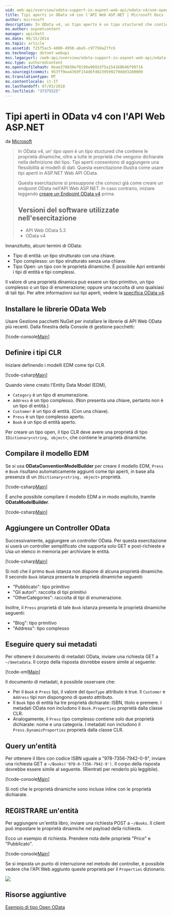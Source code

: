 ```yaml
---
uid: web-api/overview/odata-support-in-aspnet-web-api/odata-v4/use-open-types-in-odata-v4
title: Tipi aperti in OData v4 con l'API Web ASP.NET | Microsoft Docs
author: microsoft
description: In OData v4, un tipo aperto è un tipo stuctured che contiene le proprietà dinamiche, oltre a tutte le proprietà che vengono dichiarate nella definizione del tipo. Apri...
ms.author: aspnetcontent
manager: wpickett
ms.date: 09/15/2014
ms.topic: article
ms.assetid: f25f5ac5-4800-4950-abe5-c97750a27fc6
ms.technology: dotnet-webapi
msc.legacyurl: /web-api/overview/odata-support-in-aspnet-web-api/odata-v4/use-open-types-in-odata-v4
msc.type: authoredcontent
ms.openlocfilehash: 0eae376830e70199a9692df5a154168646f99716
ms.sourcegitcommit: 953ff9ea4369f154d6fd0239599279ddd3280009
ms.translationtype: MT
ms.contentlocale: it-IT
ms.lasthandoff: 07/03/2018
ms.locfileid: "37375525"
---
```

<a name="open-types-in-odata-v4-with-aspnet-web-api"></a>Tipi aperti in OData v4 con l'API Web ASP.NET
====================
da [Microsoft](https://github.com/microsoft)

> In OData v4, un' *tipo open* è un tipo stuctured che contiene le proprietà dinamiche, oltre a tutte le proprietà che vengono dichiarate nella definizione del tipo. Tipi aperti consentono di aggiungere una flessibilità ai modelli di dati. Questa esercitazione illustra come usare tipi aperti in ASP.NET Web API OData.
> 
> Questa esercitazione si presuppone che conosci già come creare un endpoint OData nell'API Web ASP.NET. In caso contrario, iniziare leggendo [creare un Endpoint OData v4](create-an-odata-v4-endpoint.md) prima.
> 
> ## <a name="software-versions-used-in-the-tutorial"></a>Versioni del software utilizzate nell'esercitazione
> 
> 
> - API Web OData 5.3
> - OData v4


Innanzitutto, alcuni termini di OData:

- Tipo di entità: un tipo strutturato con una chiave.
- Tipo complesso: un tipo strutturato senza una chiave.
- Tipo Open: un tipo con le proprietà dinamiche. È possibile Apri entrambi i tipi di entità e tipi complessi.

Il valore di una proprietà dinamica può essere un tipo primitivo, un tipo complesso o un tipo di enumerazione; oppure una raccolta di uno qualsiasi di tali tipi. Per altre informazioni sui tipi aperti, vedere la [specifica OData v4](http://www.odata.org/documentation/odata-version-4-0/).

## <a name="install-the-web-odata-libraries"></a>Installare le librerie OData Web

Usare Gestione pacchetti NuGet per installare le librerie di API Web OData più recenti. Dalla finestra della Console di gestione pacchetti:

[!code-console[Main](use-open-types-in-odata-v4/samples/sample1.cmd)]

## <a name="define-the-clr-types"></a>Definire i tipi CLR

Iniziare definendo i modelli EDM come tipi CLR.

[!code-csharp[Main](use-open-types-in-odata-v4/samples/sample2.cs)]

Quando viene creato l'Entity Data Model (EDM),

- `Category` è un tipo di enumerazione.
- `Address` è un tipo complesso. (Non presenta una chiave, pertanto non è un tipo di entità.)
- `Customer` è un tipo di entità. (Con una chiave).
- `Press` è un tipo complesso aperto.
- `Book` è un tipo di entità aperto.

Per creare un tipo open, il tipo CLR deve avere una proprietà di tipo `IDictionary<string, object>`, che contiene le proprietà dinamiche.

## <a name="build-the-edm-model"></a>Compilare il modello EDM

Se si usa **ODataConventionModelBuilder** per creare il modello EDM, `Press` e `Book` risultano automaticamente aggiunti come tipi aperti, in base alla presenza di un `IDictionary<string, object>` proprietà.

[!code-csharp[Main](use-open-types-in-odata-v4/samples/sample3.cs)]

È anche possibile compilare il modello EDM a in modo esplicito, tramite **ODataModelBuilder**.

[!code-csharp[Main](use-open-types-in-odata-v4/samples/sample4.cs)]

## <a name="add-an-odata-controller"></a>Aggiungere un Controller OData

Successivamente, aggiungere un controller OData. Per questa esercitazione si userà un controller semplificato che supporta solo GET e post-richieste e Usa un elenco in memoria per archiviare le entità.

[!code-csharp[Main](use-open-types-in-odata-v4/samples/sample5.cs)]

Si noti che il primo `Book` istanza non dispone di alcuna proprietà dinamiche. Il secondo `Book` istanza presenta le proprietà dinamiche seguenti:

- "Pubblicato": tipo primitivo
- "Gli autori": raccolta di tipi primitivi
- "OtherCategories": raccolta di tipi di enumerazione.

Inoltre, il `Press` proprietà di tale `Book` istanza presenta le proprietà dinamiche seguenti:

- "Blog": tipo primitivo
- "Address": tipo complesso

## <a name="query-the-metadata"></a>Eseguire query sui metadati

Per ottenere il documento di metadati OData, inviare una richiesta GET a `~/$metadata`. Il corpo della risposta dovrebbe essere simile al seguente:

[!code-xml[Main](use-open-types-in-odata-v4/samples/sample6.xml?highlight=5,21)]

Il documento di metadati, è possibile osservare che:

- Per il `Book` e `Press` tipi, il valore del `OpenType` attributo è true. Il `Customer` e `Address` tipi non dispongono di questo attributo.
- Il `Book` tipo di entità ha tre proprietà dichiarate: ISBN, titolo e premere. I metadati OData non includono il `Book.Properties` proprietà dalla classe CLR.
- Analogamente, il `Press` tipo complesso contiene solo due proprietà dichiarate: nome e una categoria. I metadati non includono il `Press.DynamicProperties` proprietà dalla classe CLR.

## <a name="query-an-entity"></a>Query un'entità

Per ottenere il libro con codice ISBN uguale a "978-7356-7942-0-9", inviare una richiesta GET a `~/Books('978-0-7356-7942-9')`. Il corpo della risposta dovrebbe essere simile al seguente. (Rientrati per renderlo più leggibile).

[!code-console[Main](use-open-types-in-odata-v4/samples/sample7.cmd?highlight=8-13,15-23)]

Si noti che le proprietà dinamiche sono incluse inline con le proprietà dichiarate.

## <a name="post-an-entity"></a>REGISTRARE un'entità

Per aggiungere un'entità libro, inviare una richiesta POST a `~/Books`. Il client può impostare le proprietà dinamiche nel payload della richiesta.

Ecco un esempio di richiesta. Prendere nota delle proprietà "Price" e "Pubblicato".

[!code-console[Main](use-open-types-in-odata-v4/samples/sample8.cmd?highlight=10)]

Se si imposta un punto di interruzione nel metodo del controller, è possibile vedere che l'API Web aggiunto queste proprietà per il `Properties` dizionario.

![](use-open-types-in-odata-v4/_static/image1.png)

## <a name="additional-resources"></a>Risorse aggiuntive

[Esempio di tipo Open OData](http://aspnet.codeplex.com/sourcecontrol/latest#Samples/WebApi/OData/v4/ODataOpenTypeSample/ReadMe.txt)
